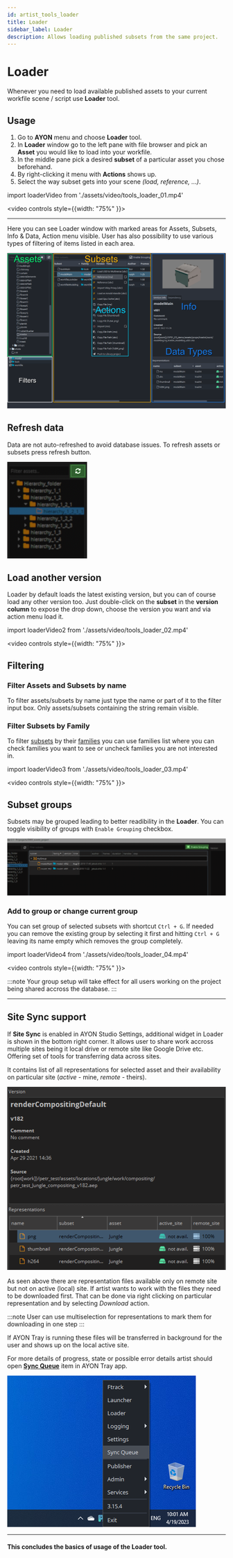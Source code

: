 ```yaml
---
id: artist_tools_loader
title: Loader
sidebar_label: Loader
description: Allows loading published subsets from the same project.
---
```


# Loader
Whenever you need to load available published assets to your current workfile scene / script use **Loader** tool.

## Usage
1. Go to **AYON** menu and choose **Loader** tool.
2. In **Loader** window go to the left pane with file browser and pick an **Asset** you would like to load into your workfile.
3. In the middle pane pick a desired **subset** of a particular asset you chose beforehand.
4. By right-clicking it menu with **Actions** shows up.
5. Select the way subset gets into your scene *(load, reference, ...)*.

import loaderVideo from './assets/video/tools_loader_01.mp4'

<video controls style={{width: "75%" }}>
  <source src={loaderVideo}/>
</video>

---

Here you can see Loader window with marked areas for Assets, Subsets, Info & Data, Action menu visible. User has also possibility to use various types of filtering of items listed in each area.

![tools_loader_1](assets/tools/tools_loader_01.png)

<div class="row markdown">
<div class="col col--6 markdown">

## Refresh data
Data are not auto-refreshed to avoid database issues. To refresh assets or subsets press refresh button.

</div>
<div class="col col--6 markdown">

![tools_loader_50](assets/tools/tools_loader_50.png)

</div>
</div>

## Load another version
Loader by default loads the latest existing version, but you can of course load any other version too. Just double-click on the **subset** in the **version column** to expose the drop down, choose the version you want and via action menu load it.

 
import loaderVideo2 from './assets/video/tools_loader_02.mp4'
 

<video controls style={{width: "75%" }}>
  <source src={loaderVideo2}/>
</video>

<!--
<div class="row markdown">
<div class="col col--6 markdown">

  ![tools_loader_21](assets/tools/tools_loader_21.png)
</div>
<div class="col col--6 markdown">

  ![tools_loader_22](assets/tools/tools_loader_22.png)
</div>
</div>

-->

## Filtering

### Filter Assets and Subsets by name
To filter assets/subsets by name just type the name or part of it to the filter input box. Only assets/subsets containing the string remain visible.

### Filter Subsets by Family

To filter [subsets](artist_concepts.md#subset) by their [families](artist_publish.md#families) you can use families list where you can check families you want to see or uncheck families you are not interested in.

import loaderVideo3 from './assets/video/tools_loader_03.mp4'

<video controls style={{width: "75%" }}>
  <source src={loaderVideo3}/>
</video>


## Subset groups
Subsets may be grouped leading to better readibility in the **Loader**. You can toggle visibility of groups with `Enable Grouping` checkbox.

![tools_loader_40](assets/tools/tools_loader_40-small.png)


### Add to group or change current group
You can set group of selected subsets with shortcut `Ctrl + G`. If needed you can remove the existing group by selecting it first and hitting `Ctrl + G` leaving its name empty which removes the group completely.

import loaderVideo4 from './assets/video/tools_loader_04.mp4'

<video controls style={{width: "75%" }}>
  <source src={loaderVideo4}/>
</video>

:::note
Your group setup will take effect for all users working on the project being shared accross the database.
:::

___

## Site Sync support

If **Site Sync** is enabled in AYON Studio Settings, additional widget in Loader is shown in the bottom right corner.
It allows user to share work accross multiple sites being it local drive or remote site like Google Drive etc. Offering set of tools for transferring data across sites.

It contains list of all representations for selected asset and their availability on particular site (*active* - mine, *remote* - theirs). 

![site_sync_support](assets/site_sync_loader.png)

As seen above there are representation files available only on remote site but not on active (local) site.
If artist wants to work with the files they need to be downloaded first. That can be done via right clicking on
particular representation and by selecting *Download* action.

:::note
User can use multiselection for representations to mark them for downloading in one step
:::

If AYON Tray is running these files will be transferred in background for the user and shows up on the local active site.

For more details of progress, state or possible error details artist should open **[Sync Queue](#Sync-Queue)** item in AYON Tray app.

![tools_loader_sync](assets/tools/tools_loader_sync.png)

___

#### This concludes the basics of usage of the Loader tool.
